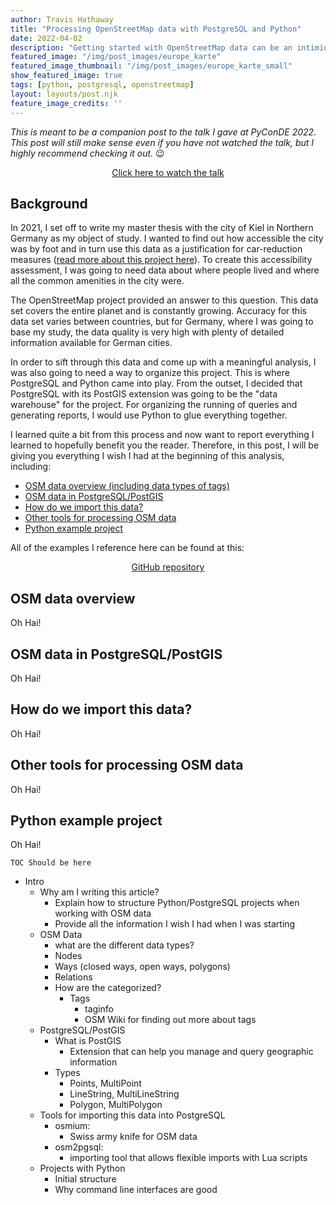 ```yaml
---
author: Travis Hathaway
title: "Processing OpenStreetMap data with PostgreSQL and Python"
date: 2022-04-02
description: "Getting started with OpenStreetMap data can be an intimidating process. With so many data formats to choose from, how does one pick the correct one and get started? In this post, I guide you through one possible way to organise and process this data using PostgreSQL and Python."
featured_image: "/img/post_images/europe_karte"
featured_image_thumbnail: "/img/post_images/europe_karte_small"
show_featured_image: true
tags: [python, postgresql, openstreetmap]
layout: layouts/post.njk
feature_image_credits: ''
---
```


*This is meant to be a companion post to the talk I gave at PyConDE 2022. This post will still make sense even if you have not watched the talk, but I highly recommend checking it out.* 😉

<div style="text-align: center">

[Click here to watch the talk](https://travishathaway.com)

</div>

## Background

In 2021, I set off to write my master thesis with the city of Kiel in Northern Germany as my object of study. I wanted to find out how accessible the city was by foot and in turn use this data as a justification for car-reduction measures ([read more about this project here](https://altmo.thath.net/)). To create this accessibility assessment, I was going to need data about where people lived and where all the common amenities in the city were.

The OpenStreetMap project provided an answer to this question. This data set covers the entire planet and is constantly growing. Accuracy for this data set varies between countries, but for Germany, where I was going to base my study, the data quality is very high with plenty of detailed information available for German cities.

In order to sift through this data and come up with a meaningful analysis, I was also going to need a way to organize this project. This is where PostgreSQL and Python came into play. From the outset, I decided that PostgreSQL with its PostGIS extension was going to be the "data warehouse" for the project. For organizing the running of queries and generating reports, I would use Python to glue everything together.

I learned quite a bit from this process and now want to report everything I learned to hopefully benefit you the reader. Therefore, in this post, I will be giving you everything I wish I had at the beginning of this analysis, including:

- [OSM data overview (including data types of tags)](#osm-overview)
- [OSM data in PostgreSQL/PostGIS](#postgis-overview)
- [How do we import this data?](#osm-data-import)
- [Other tools for processing OSM data](#osm-other-tools)
- [Python example project](#python-example-project)

All of the examples I reference here can be found at this:

<div style="text-align: center">
  <p>
    <a href="https://github.com/travishathaway/talks/tree/main/processing_osm_data_with_postgres_and_python">
      GitHub repository
    </a>
  </p>
</div>


## <a id="osm-overview"></a>OSM data overview

Oh Hai!

## <a id="postgis-overview"></a>OSM data in PostgreSQL/PostGIS

Oh Hai!

## <a id="osm-data-import"></a>How do we import this data?

Oh Hai!

## <a id="osm-other-tools"></a>Other tools for processing OSM data

Oh Hai!

## <a id="python-example-project"></a>Python example project

Oh Hai!

`TOC Should be here`

- Intro
  - Why am I writing this article?
    - Explain how to structure Python/PostgreSQL projects when working with OSM data
    - Provide all the information I wish I had when I was starting
  - OSM Data
     - what are the different data types?
      - Nodes
      - Ways (closed ways, open ways, polygons)
      - Relations
    - How are the categorized?
      - Tags
        - taginfo
        - OSM Wiki for finding out more about tags
  - PostgreSQL/PostGIS
    - What is PostGIS
      - Extension that can help you manage and query geographic information
    - Types
      - Points, MultiPoint
      - LineString, MultiLineString
      - Polygon, MultiPolygon
  - Tools for importing this data into PostgreSQL
    - osmium:
      - Swiss army knife for OSM data
    - osm2pgsql:
      - importing tool that allows flexible imports with Lua scripts
  - Projects with Python
    - Initial structure
    - Why command line interfaces are good
